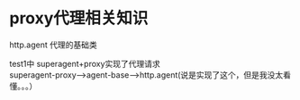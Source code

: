 # proxy代理相关知识

http.agent 代理的基础类

test1中
superagent+proxy实现了代理请求<br/>
superagent-proxy-->agent-base-->http.agent(说是实现了这个，但是我没太看懂。。。）



